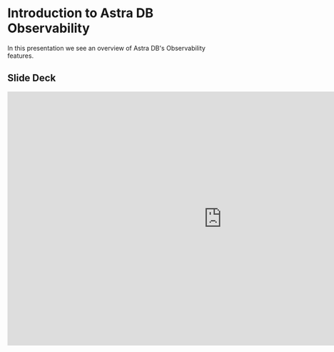 # Introduction to Astra DB Observability
In this presentation we see an overview of Astra DB's Observability features.
## Slide Deck
<iframe src="https://docs.google.com/presentation/d/e/2PACX-1vQg5ndytEuS45FqQNwIw6dhYwOz-K3x9ow-QcNoJQVwx8-MeMo4DtgFJNJ68FTPumHBRB9lzcInP3kc/embed?start=false&loop=false" frameborder="0" width="960" height="569" allowfullscreen="true" mozallowfullscreen="true" webkitallowfullscreen="true"></iframe>